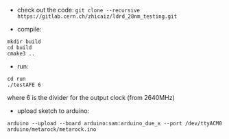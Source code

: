 - check out the code:
`git clone --recursive https://gitlab.cern.ch/zhicaiz/ldrd_28nm_testing.git`

- compile:

```
mkdir build
cd build
cmake3 ..
```

- run:
```
cd run
./testAFE 6
```

where 6 is the divider for the output clock (from 2640MHz)

- upload sketch to arduino:
```
arduino --upload --board arduino:sam:arduino_due_x --port /dev/ttyACM0 arduino/metarock/metarock.ino
```
